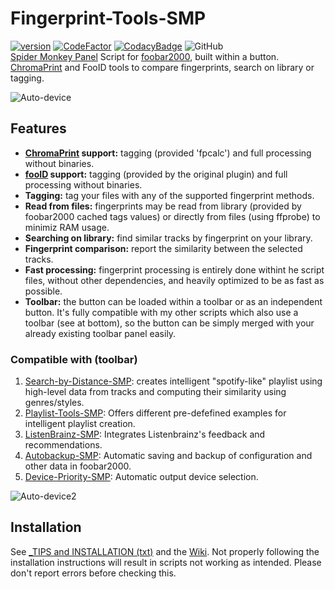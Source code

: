 # Fingerprint-Tools-SMP
[![version][version_badge]][changelog]
[![CodeFactor][codefactor_badge]](https://www.codefactor.io/repository/github/regorxxx/Fingerprint-Tools-SMP/overview/main)
[![CodacyBadge][codacy_badge]](https://www.codacy.com/gh/regorxxx/Fingerprint-Tools-SMP/dashboard?utm_source=github.com&amp;utm_medium=referral&amp;utm_content=regorxxx/Fingerprint-Tools-SMP&amp;utm_campaign=Badge_Grade)
![GitHub](https://img.shields.io/github/license/regorxxx/Fingerprint-Tools-SMP)  
[Spider Monkey Panel](https://theqwertiest.github.io/foo_spider_monkey_panel) Script for [foobar2000](https://www.foobar2000.org), built within a button. [ChromaPrint](https://acoustid.org/chromaprint) and FooID tools to compare fingerprints, search on library or tagging.

![Auto-device](https://user-images.githubusercontent.com/83307074/125860905-3127eee3-5618-4487-a181-b8defbd6031f.gif)

## Features

* **[ChromaPrint](https://acoustid.org/chromaprint) support:** tagging (provided 'fpcalc') and full processing without binaries.
* **[fooID](https://hydrogenaud.io/index.php/topic,65185.0.html) support:** tagging (provided by the original plugin) and full processing without binaries.
* **Tagging:** tag your files with any of the supported fingerprint methods.
* **Read from files:** fingerprints may be read from library (provided by foobar2000 cached tags values) or directly from files (using ffprobe) to minimiz RAM usage.
* **Searching on library:** find similar tracks by fingerprint on your library.
* **Fingerprint comparison:** report the similarity between the selected tracks.
* **Fast processing:** fingerprint processing is entirely done withint he script files, without other dependencies, and heavily optimized to be as fast as possible.
* **Toolbar:** the button can be loaded within a toolbar or as an independent button. It's fully compatible with my other scripts which also use a toolbar (see at bottom), so the button can be simply merged with your already existing toolbar panel easily.

### Compatible with (toolbar)
 1. [Search-by-Distance-SMP](https://github.com/regorxxx/Search-by-Distance-SMP): creates intelligent "spotify-like" playlist using high-level data from tracks and computing their similarity using genres/styles.
 2. [Playlist-Tools-SMP](https://github.com/regorxxx/Playlist-Tools-SMP): Offers different pre-defefined examples for intelligent playlist creation.
 3. [ListenBrainz-SMP](https://github.com/regorxxx/ListenBrainz-SMP): Integrates Listenbrainz's feedback and recommendations.
 4. [Autobackup-SMP](https://github.com/regorxxx/Autobackup-SMP): Automatic saving and backup of configuration and other data in foobar2000.
 5. [Device-Priority-SMP](https://github.com/regorxxx/Device-Priority-SMP): Automatic output device selection.

![Auto-device2](https://user-images.githubusercontent.com/83307074/125861102-9253716b-ded6-41d5-83b5-84664edeb17f.gif)

## Installation
See [_TIPS and INSTALLATION (txt)](https://github.com/regorxxx/Fingerprint-Tools-SMP/blob/main/_TIPS%20and%20INSTALLATION.txt) and the [Wiki](https://github.com/regorxxx/Fingerprint-Tools-SMP/wiki/Installation).
Not properly following the installation instructions will result in scripts not working as intended. Please don't report errors before checking this.

[changelog]: CHANGELOG.md
[version_badge]: https://img.shields.io/github/release/regorxxx/Fingerprint-Tools-SMP.svg
[codacy_badge]: https://api.codacy.com/project/badge/Grade/e04be28637dd40d99fae7bd92f740677
[codefactor_badge]: https://www.codefactor.io/repository/github/regorxxx/Fingerprint-Tools-SMP/badge/main
